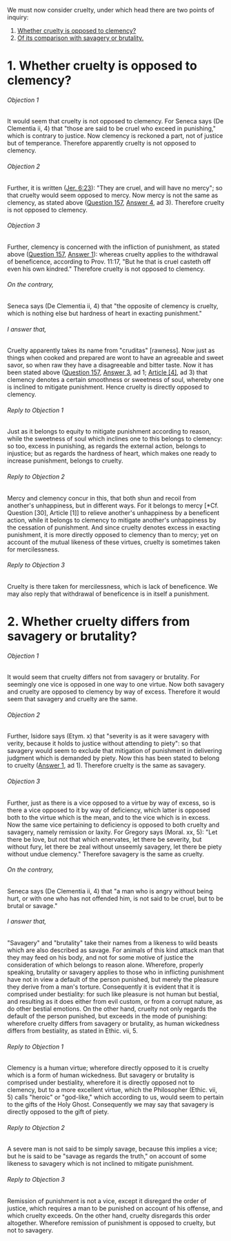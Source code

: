 We must now consider cruelty, under which head there are two points of inquiry:  

1. [ Whether cruelty is opposed to clemency?](#1.%20Whether%20cruelty%20is%20opposed%20to%20clemency?)
2. [ Of its comparison with savagery or brutality.](#2.%20Whether%20cruelty%20differs%20from%20savagery%20or%20brutality?)



# 1. Whether cruelty is opposed to clemency? 

###### Objection 1
It would seem that cruelty is not opposed to clemency. For Seneca says (De Clementia ii, 4) that "those are said to be cruel who exceed in punishing," which is contrary to justice. Now clemency is reckoned a part, not of justice but of temperance. Therefore apparently cruelty is not opposed to clemency.  

###### Objection 2
Further, it is written ([Jer. 6:23](http://bible.gospelcom.net/bible?Jer++6:23)): "They are cruel, and will have no mercy"; so that cruelty would seem opposed to mercy. Now mercy is not the same as clemency, as stated above ([Question 157](157.%20Clemency%20and%20Meekness.md), [Answer 4](157.%20Clemency%20and%20Meekness.md#4.%20Whether%20clemency%20and%20meekness%20are%20the%20greatest%20virtues?%20), ad 3). Therefore cruelty is not opposed to clemency.  

###### Objection 3
Further, clemency is concerned with the infliction of punishment, as stated above ([Question 157](157.%20Clemency%20and%20Meekness.md), [Answer 1](157.%20Clemency%20and%20Meekness.md#1.%20Whether%20clemency%20and%20meekness%20are%20absolutely%20the%20same?%20)): whereas cruelty applies to the withdrawal of beneficence, according to Prov. 11:17, "But he that is cruel casteth off even his own kindred." Therefore cruelty is not opposed to clemency.  

###### On the contrary,
Seneca says (De Clementia ii, 4) that "the opposite of clemency is cruelty, which is nothing else but hardness of heart in exacting punishment."  

###### I answer that,
Cruelty apparently takes its name from "cruditas" \[rawness\]. Now just as things when cooked and prepared are wont to have an agreeable and sweet savor, so when raw they have a disagreeable and bitter taste. Now it has been stated above ([Question 157](157.%20Clemency%20and%20Meekness.md), [Answer 3](157.%20Clemency%20and%20Meekness.md#3.%20Whether%20the%20aforesaid%20virtues%20are%20parts%20of%20temperance?%20), ad 1; [Article \[4\]](SS157.html#SSQ157A3A4THEP1), ad 3) that clemency denotes a certain smoothness or sweetness of soul, whereby one is inclined to mitigate punishment. Hence cruelty is directly opposed to clemency.  

###### Reply to Objection 1
Just as it belongs to equity to mitigate punishment according to reason, while the sweetness of soul which inclines one to this belongs to clemency: so too, excess in punishing, as regards the external action, belongs to injustice; but as regards the hardness of heart, which makes one ready to increase punishment, belongs to cruelty.  

###### Reply to Objection 2
Mercy and clemency concur in this, that both shun and recoil from another's unhappiness, but in different ways. For it belongs to mercy \[\*Cf. Question \[30\], Article \[1\]\] to relieve another's unhappiness by a beneficent action, while it belongs to clemency to mitigate another's unhappiness by the cessation of punishment. And since cruelty denotes excess in exacting punishment, it is more directly opposed to clemency than to mercy; yet on account of the mutual likeness of these virtues, cruelty is sometimes taken for mercilessness.

###### Reply to Objection 3
Cruelty is there taken for mercilessness, which is lack of beneficence. We may also reply that withdrawal of beneficence is in itself a punishment.  




# 2. Whether cruelty differs from savagery or brutality? 

###### Objection 1
It would seem that cruelty differs not from savagery or brutality. For seemingly one vice is opposed in one way to one virtue. Now both savagery and cruelty are opposed to clemency by way of excess. Therefore it would seem that savagery and cruelty are the same.  

###### Objection 2
Further, Isidore says (Etym. x) that "severity is as it were savagery with verity, because it holds to justice without attending to piety": so that savagery would seem to exclude that mitigation of punishment in delivering judgment which is demanded by piety. Now this has been stated to belong to cruelty ([Answer 1](#1.%20Whether%20cruelty%20is%20opposed%20to%20clemency?%20), ad 1). Therefore cruelty is the same as savagery.  

###### Objection 3
Further, just as there is a vice opposed to a virtue by way of excess, so is there a vice opposed to it by way of deficiency, which latter is opposed both to the virtue which is the mean, and to the vice which is in excess. Now the same vice pertaining to deficiency is opposed to both cruelty and savagery, namely remission or laxity. For Gregory says (Moral. xx, 5): "Let there be love, but not that which enervates, let there be severity, but without fury, let there be zeal without unseemly savagery, let there be piety without undue clemency." Therefore savagery is the same as cruelty.  

###### On the contrary,
Seneca says (De Clementia ii, 4) that "a man who is angry without being hurt, or with one who has not offended him, is not said to be cruel, but to be brutal or savage."  

###### I answer that,
"Savagery" and "brutality" take their names from a likeness to wild beasts which are also described as savage. For animals of this kind attack man that they may feed on his body, and not for some motive of justice the consideration of which belongs to reason alone. Wherefore, properly speaking, brutality or savagery applies to those who in inflicting punishment have not in view a default of the person punished, but merely the pleasure they derive from a man's torture. Consequently it is evident that it is comprised under bestiality: for such like pleasure is not human but bestial, and resulting as it does either from evil custom, or from a corrupt nature, as do other bestial emotions. On the other hand, cruelty not only regards the default of the person punished, but exceeds in the mode of punishing: wherefore cruelty differs from savagery or brutality, as human wickedness differs from bestiality, as stated in Ethic. vii, 5.  

###### Reply to Objection 1
Clemency is a human virtue; wherefore directly opposed to it is cruelty which is a form of human wickedness. But savagery or brutality is comprised under bestiality, wherefore it is directly opposed not to clemency, but to a more excellent virtue, which the Philosopher (Ethic. vii, 5) calls "heroic" or "god-like," which according to us, would seem to pertain to the gifts of the Holy Ghost. Consequently we may say that savagery is directly opposed to the gift of piety.  

###### Reply to Objection 2
A severe man is not said to be simply savage, because this implies a vice; but he is said to be "savage as regards the truth," on account of some likeness to savagery which is not inclined to mitigate punishment.  

###### Reply to Objection 3
Remission of punishment is not a vice, except it disregard the order of justice, which requires a man to be punished on account of his offense, and which cruelty exceeds. On the other hand, cruelty disregards this order altogether. Wherefore remission of punishment is opposed to cruelty, but not to savagery.
